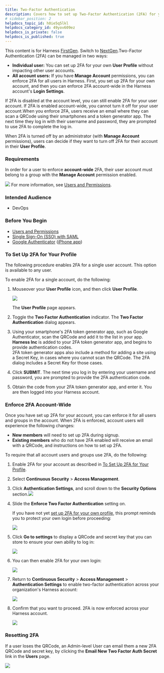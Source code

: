 ```yaml
---
title: Two-Factor Authentication
description: Covers how to set up Two-Factor Authentication (2FA) for your own User Profile, or account-wide for all your organization's Harness users.
# sidebar_position: 2
helpdocs_topic_id: h0ie5q5lkl
helpdocs_category_id: 49yov609ez
helpdocs_is_private: false
helpdocs_is_published: true
---
```


This content is for Harness [FirstGen](../../../../getting-started/harness-first-gen-vs-harness-next-gen.md). Switch to [NextGen](../../../../platform/3_Authentication/2-two-factor-authentication.md).Two-Factor Authentication (2FA) can be managed in two ways:

* **Individual user:** You can set up 2FA for your own **User Profile** without impacting other user accounts.
* **All account users:** If you have **Manage Account** permissions, you can enforce 2FA for all users in Harness. First, you set up 2FA for your own account, and then you can enforce 2FA account-wide in the Harness account's **Login Settings**.

If 2FA is disabled at the account level, you can still enable 2FA for your user account. If 2FA is enabled account-wide, you cannot turn it off for your user account.When you enforce 2FA, users receive an email where they can scan a QRCode using their smartphones and a token generator app. The next time they log in with their username and password, they are prompted to use 2FA to complete the log in.

When 2FA is turned off by an administrator (with **Manage Account** permissions), users can decide if they want to turn off 2FA for their account in their **User Profile**.

### Requirements

In order for a user to enforce **account-wide** 2FA, their user account must belong to a group with the **Manage Account** permission enabled.

![](./static/login-settings-154.png)
For more information, see ​[Users and Permissions](users-and-permissions.md).

### Intended Audience

* DevOps

### Before You Begin

* [Users and Permissions](users-and-permissions.md)
* [Single Sign-On (SSO) with SAML](single-sign-on-sso-with-saml.md)
* [Google Authenticator](https://support.google.com/accounts/answer/1066447?co=GENIE.Platform%3DAndroid&hl=en) ([iPhone app](https://itunes.apple.com/us/app/google-authenticator/id388497605?mt=8))

### To Set Up 2FA for Your Profile

The following procedure enables 2FA for a single user account. This option is available to any user.

To enable 2FA for a single account, do the following:

1. Mouseover your **User Profile** icon, and then click **User Profile**.

   ![](./static/login-settings-155.png)
   
   The **User Profile** page appears.
2. Toggle the **Two Factor Authentication** indicator. The **Two Factor Authentication** dialog appears.
3. Using your smartphone's 2FA token generator app, such as Google Authenticator, scan the QRCode and add it to the list in your app.  
**Harness Inc** is added to your 2FA token generator app, and begins to provide authentication codes.  
2FA token generator apps also include a method for adding a site using a Secret Key, in cases where you cannot scan the QRCode. The 2FA dialog includes a Secret Key for those cases.
4. Click **SUBMIT**. The next time you log in by entering your username and password, you are prompted to provide the 2FA authentication code.
5. Obtain the code from your 2FA token generator app, and enter it. You are then logged into your Harness account.

### Enforce 2FA Account-Wide

Once you have set up 2FA for your account, you can enforce it for all users and groups in the account. When 2FA is enforced, account users will experience the following changes:

* **New members** will need to set up 2FA during signup.
* **Existing members** who do not have 2FA enabled will receive an email with a QRCode, and instructions on how to set up 2FA.

To require that all account users and groups use 2FA, do the following:

1. Enable 2FA for your account as described in [To Set Up 2FA for Your Profile](#to_set_up_2fa_for_your_profile).

2. Select **Continuous Security** > **Access Management**.

3. Click **Authentication Settings**, and scroll down to the **Security Options** section.![](./static/login-settings-156.png)

4. Slide the **Enforce Two Factor Authentication** setting on.  
  
   If you have not yet [set up 2FA for your own profile](#to_set_up_2fa_for_your_profile), this prompt reminds you to protect your own login before proceeding:

   ![](./static/login-settings-157.png)

5. Click **Go to settings** to display a QRCode and secret key that you can store to ensure your own ability to log in:

   ![](./static/login-settings-158.png)

6. You can then enable 2FA for your own login:

   ![](./static/login-settings-159.png)

7. Return to **Continuous Security** > **Access Management** > **Authentication Settings** to enable two-factor authentication across your organization's Harness account:

   ![](./static/login-settings-160.png)
   
8. Confirm that you want to proceed. 2FA is now enforced across your Harness account.

   ![](./static/login-settings-161.png)


### Resetting 2FA

If a user loses the QRCode, an Admin-level User can email them a new 2FA QRCode and secret key, by clicking the **Email New Two Factor Auth Secret** link in the **Users** page.

![](./static/login-settings-162.png)
